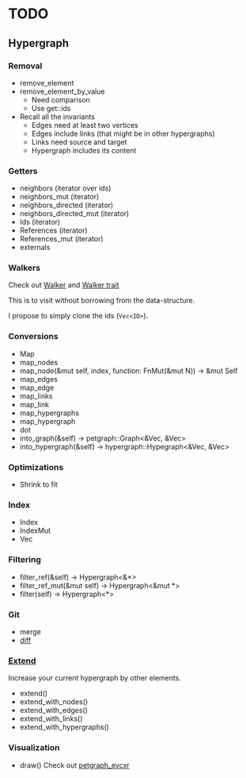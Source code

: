 # TODO

## Hypergraph

### Removal

- remove_element
- remove_element_by_value
  - Need comparison
  - Use get::ids
- Recall all the invariants
  - Edges need at least two vertices
  - Edges include links (that might be in other hypergraphs)
  - Links need source and target
  - Hypergraph includes its content

### Getters

- neighbors (iterator over ids)
- neighbors_mut (iterator)
- neighbors_directed (iterator)
- neighbors_directed_mut (iterator)
- Ids (iterator)
- References (iterator)
- References_mut (iterator)
- externals

### Walkers

Check out [Walker](https://docs.rs/petgraph/0.6.0/petgraph/visit/trait.Walker.html) and [Walker trait](https://github.com/petgraph/petgraph/issues/13)

This is to visit without borrowing from the data-structure.

I propose to simply clone the ids (`Vec<ID>`).

### Conversions

- Map
- map_nodes
- map_node(&mut self, index, function: FnMut(&mut N)) -> &mut Self
- map_edges
- map_edge
- map_links
- map_link
- map_hypergraphs
- map_hypergraph
- dot
- into_graph(&self) -> petgraph::Graph<&Vec<usize>, &Vec<usize>>
- into_hypergraph(&self) -> hypergraph::Hypegraph<&Vec<usize>, &Vec<usize>>

### Optimizations

- Shrink to fit

### Index

- Index
- IndexMut
- Vec<usize>

### Filtering

- filter_ref(&self) -> Hypergraph<&*>
- filter_ref_mut(&mut self) -> Hypergraph<&mut *>
- filter(self) -> Hypergraph<*>

### Git

- merge
- [diff](https://github.com/petgraph/petgraph/issues/320)

### [Extend](https://doc.rust-lang.org/nightly/core/iter/trait.Extend.html)

Increase your current hypergraph by other elements. 

- extend()
- extend_with_nodes()
- extend_with_edges()
- extend_with_links()
- extend_with_hypergraphs()

### Visualization

- draw()
  Check out [petgraph_evcxr](https://docs.rs/petgraph-evcxr/0.2.0/src/petgraph_evcxr/lib.rs.html#23-45)
